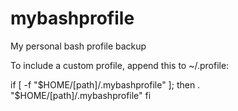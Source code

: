 # mybashprofile
My personal bash profile backup

To include a custom profile, append this to ~/.profile:

if [ -f "$HOME/[path]/.mybashprofile" ]; then
    . "$HOME/[path]/.mybashprofile"
fi
